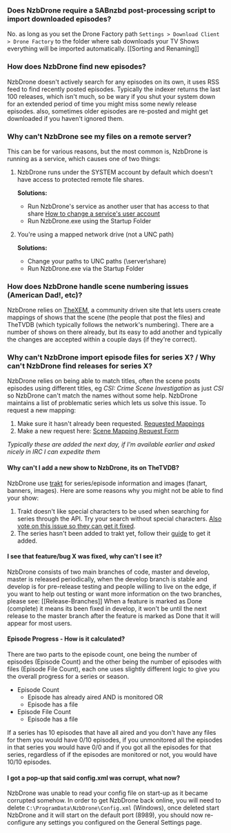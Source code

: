 ### Does NzbDrone require a SABnzbd post-processing script to import downloaded episodes?  ###
No. as long as you set the Drone Factory path `Settings > Download Client > Drone Factory` to the folder where sab downloads your TV Shows everything will be imported automatically. [[Sorting and Renaming]]

### How does NzbDrone find new episodes?  ###
NzbDrone doesn't actively search for any episodes on its own, it uses RSS feed to find recently posted episodes. Typically the indexer returns the last 100 releases, which isn't much, so be wary if you shut your system down for an extended period of time you might miss some newly release episodes. also, sometimes older episodes are re-posted and might get downloaded if you haven't ignored them.

### Why can't NzbDrone see my files on a remote server?  ###
This can be for various reasons, but the most common is, NzbDrone is running as a service, which causes one of two things:

1.  NzbDrone runs under the SYSTEM account by default which doesn't have access to protected remote file shares.
	
	**Solutions:**
	- Run NzbDrone's service as another user that has access to that share [How to change a service's user account](http://www.microsoft.com/resources/documentation/windows/xp/all/proddocs/en-us/sys_srv_logon_user.mspx?mfr=true)
	- Run NzbDrone.exe using the Startup Folder
	


2. You're using a mapped network drive (not a UNC path)
	
	**Solutions:**
	- Change your paths to UNC paths (\\server\share)
	- Run NzbDrone.exe via the Startup Folder 


### How does NzbDrone handle scene numbering issues (American Dad!, etc)? ###
NzbDrone relies on [TheXEM](TheXEM "http://thexem.de/"), a community driven site that lets users create mappings of shows that the scene (the people that post the files) and TheTVDB (which typically follows the network's numbering). There are a number of shows on there already, but its easy to add another and typically the changes are accepted within a couple days (if they're correct).

### Why can't NzbDrone import episode files for series X? / Why can't NzbDrone find releases for series X? ###
NzbDrone relies on being able to match titles, often the scene posts episodes using different titles, eg *CSI: Crime Scene Investigation* as just *CSI* so NzbDrone can't match the names without some help. NzbDrone maintains a list of problematic series which lets us solve this issue. To request a new mapping:

1. Make sure it hasn't already been requested. [Requested Mappings](https://docs.google.com/spreadsheet/ccc?key=0Atcf2VZ47O8tdGdQN1ZTbjFRanhFSTBlU0xhbzhuMGc#gid=0) 
2. Make a new request here: [Scene Mapping Request Form]( https://docs.google.com/forms/d/15S6FKZf5dDXOThH4Gkp3QCNtS9Q-AmxIiOpEBJJxi-o/viewform)

*Typically these are added the next day, if I'm available earlier and asked nicely in IRC I can expedite the*m

#### Why can't I add a new show to NzbDrone, its on TheTVDB? ####
NzbDrone use [trakt](http://trakt.tv/) for series/episode information and images (fanart, banners, images). Here are some reasons why you might not be able to find your show:

1. Trakt doesn't like special characters to be used when searching for series through the API. Try your search without special characters. [Also vote on this issue so they can get it fixed](http://support.trakt.tv/forums/188762-general/suggestions/4199849-searching-for-shows-with-special-characters).
2. The series hasn't been added to trakt yet, follow their [guide](http://support.trakt.tv/knowledgebase/articles/151225-how-do-i-add-a-new-tv-show-to-trakt) to get it added. 

#### I see that feature/bug X was fixed, why can't I see it?  ####
NzbDrone consists of two main branches of code, master and develop, master is released periodically, when the develop branch is stable and develop is for pre-release testing and people willing to live on the edge, if you want to help out testing or want more information on the two branches, please see: [[Release-Branches]]
When a feature is marked as Done (complete) it means its been fixed in develop, it won't be until the next release to the master branch after the feature is marked as Done that it will appear for most users.

#### Episode Progress - How is it calculated?  ####
There are two parts to the episode count, one being the number of episodes (Episode Count) and the other being the number of episodes with files (Episode File Count), each one uses slightly different logic to give you the overall progress for a series or season.

- Episode Count
	- Episode has already aired AND is monitored OR
	- Episode has a file
- Episode File Count
	- Episode has a file

If a series has 10 episodes that have all aired and you don't have any files for them you would have 0/10 episodes, if you unmonitored all the episodes in that series you would have 0/0 and if you got all the episodes for that series, regardless of if the episodes are monitored or not, you would have 10/10 episodes.

#### I got a pop-up that said config.xml was corrupt, what now?  ####
NzbDrone was unable to read your config file on start-up as it became corrupted somehow. In order to get NzbDrone back online, you will need to delete `C:\ProgramData\NzbDrone\Config.xml` (Windows), once deleted start NzbDrone and it will start on the default port (8989), you should now re-configure any settings you configured on the General Settings page.